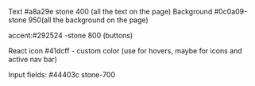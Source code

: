 Text #a8a29e stone 400 (all the text on the page)
Background #0c0a09-stone 950(all the background on the page)

accent:#292524 -stone 800 (buttons)

React icon #41dcff - custom color (use for hovers, maybe for icons and active nav bar)

Input fields: #44403c stone-700
